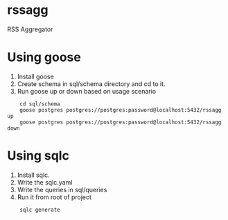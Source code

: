 # rssagg
RSS Aggregator


# Using goose
1. Install goose
2. Create schema in sql/schema directory and cd to it.
3. Run goose up or down based on usage scenario
```
    cd sql/schema
    goose postgres postgres://postgres:password@localhost:5432/rssagg up
    goose postgres postgres://postgres:password@localhost:5432/rssagg down
```

# Using sqlc
1. Install sqlc.
2. Write the sqlc.yaml
3. Write the queries in sql/queries
4. Run it from root of project
```
    sqlc generate
```